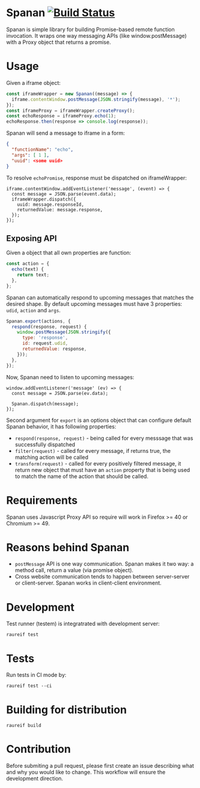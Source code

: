 # Spanan [![Build Status](https://travis-ci.org/chrmod/spanan.svg?branch=master)](https://travis-ci.org/chrmod/spanan)

Spanan is simple library for building Promise-based remote function invocation.
It wraps one way messaging APIs (like window.postMessage) with a Proxy object
that returns a promise.

# Usage

Given a iframe object:

```javascript
const iframeWrapper = new Spanan((message) => {
  iframe.contentWindow.postMessage(JSON.stringify(message), '*');
});
const iframeProxy = iframeWrapper.createProxy();
const echoResponse = iframeProxy.echo(1);
echoResponse.then(response => console.log(response));
```

Spanan will send a message to iframe in a form:

```json
{
  "functionName": "echo",
  "args": [ 1 ],
  "uuid": <some uuid>
}
```

To resolve `echoPromise`, response must be dispatched on iframeWrapper:

```
iframe.contentWindow.addEventListener('message', (event) => {
  const message = JSON.parse(event.data);
  iframeWrapper.dispatch({
    uuid: message.responseId,
    returnedValue: message.response,
  });
});
```

## Exposing API

Given a object that all own properties are function:

```js
const action = {
  echo(text) {
    return text;
  },
};
```

Spanan can automatically respond to upcoming messages that matches the desired
shape. By default upcoming messages must have 3 properties: `udid`, `action` and `args`.

```js
Spanan.export(actions, {
  respond(response, request) {
    window.postMessage(JSON.stringify({
      type: 'response',
      id: request.udid,
      returnedValue: response,
    }));
  },
});
```

Now, Spanan need to listen to upcoming messages:

```
window.addEventListener('message' (ev) => {
  const message = JSON.parse(ev.data);

  Spanan.dispatch(message);
});
```

Second argument for `export` is an options object that can configure default
Spanan behavior, it has following properties:

* `respond(response, request)` - being called for every messsage that was successfully dispatched
* `filter(request)` - called for every message, if returns true, the matching action will be called
* `transform(request)` - called for every positively filtered message, it return new object that must have an `action` property that is being used to match the name of the action that should be called.

# Requirements

Spanan uses Javascript Proxy API so require will work in Firefox >= 40 or
Chromium >= 49.

# Reasons behind Spanan

- `postMessage` API is one way communication. Spanan makes it two way: a method
  call, return a value (via promise object).
- Cross website communication tends to happen between server-server or
  client-server. Spanan works in client-client environment.


# Development

Test runner (testem) is integratrated with development server:

```
raureif test
```

# Tests

Run tests in CI mode by:

```
raureif test --ci
```

# Building for distribution

```
raureif build
```

# Contribution

Before submiting a pull request, please first create an issue describing what
and why you would like to change. This workflow will ensure the development
direction.
